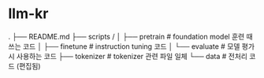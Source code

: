 # llm-kr
.
├── README.md
├── scripts /
│   ├── pretrain # foundation model 훈련 때 쓰는 코드
│   ├── finetune # instruction tuning 코드
│   └── evaluate # 모델 평가 시 사용하는 코드
├── tokenizer # tokenizer 관련 파일 일체
└── data # 전처리 코드 (편집됨)
